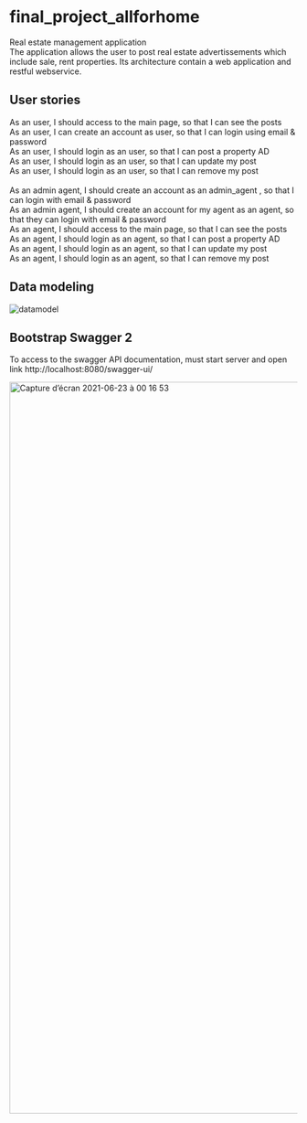 # final_project_allforhome

Real estate management application  
The application allows the user to post real estate advertissements which include sale, rent properties.
Its architecture contain a web application and restful webservice.


## User stories  
As an user, I should access to the main page, so that I can see the posts        
As an user, I can create an account as user, so that I can login using email & password  
As an user, I should login as an user, so that I can post a property AD  
As an user, I should login as an user, so that I can update my post  
As an user, I should login as an user, so that I can remove my post  
<br>
As an admin agent, I should create an account as an admin_agent , so that I can login with email & password  
As an admin agent, I should create an account for my agent as an agent, so that they can login with email & password  
As an agent, I should access to the main page, so that I can see the posts  
As an agent, I should login as an agent, so that I can post a property AD  
As an agent, I should login as an agent, so that I can update my post  
As an agent, I should login as an agent, so that I can remove my post  


## Data modeling

![datamodel](https://user-images.githubusercontent.com/9609106/123092212-3e916c00-d3f8-11eb-965c-430a2e952379.png)

## Bootstrap Swagger 2

To access to the swagger API documentation, must start server and open link http://localhost:8080/swagger-ui/

<img width="1280" alt="Capture d’écran 2021-06-23 à 00 16 53" src="https://user-images.githubusercontent.com/9609106/123092423-713b6480-d3f8-11eb-944b-2d4f4eacc516.png">

